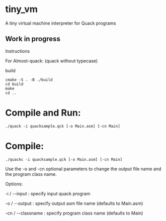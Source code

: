 # tiny_vm
A tiny virtual machine interpreter for Quack programs

## Work in progress

Instructions


For Almost-quack: (quack without typecase)

build 
```
cmake -S . -B ./build
cd build
make
cd ..
```

# Compile and Run:
```
./quack -i quacksample.qck [-o Main.asm] [-cn Main]
```
# Compile:

```
./quackc -i quacksample.qck [-o Main.asm] [-cn Main]
```

Use the -o and -cn optional parameters to change the output file name and the program class name.

Options:

-i / --input : specify input quack program

-o / --output : specify output asm file name (defaults to Main.asm)

-cn / --classname : specify program class name (defaults to Main)
